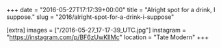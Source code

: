 +++
date = "2016-05-27T17:17:39+00:00"
title = "Alright spot for a drink, I suppose."
slug = "2016/alright-spot-for-a-drink-i-suppose"

[extra]
images = ["/2016-05-27_17-17-39_UTC.jpg"]
instagram = "https://instagram.com/p/BF6zUwKIIMc"
location = "Tate Modern"
+++
